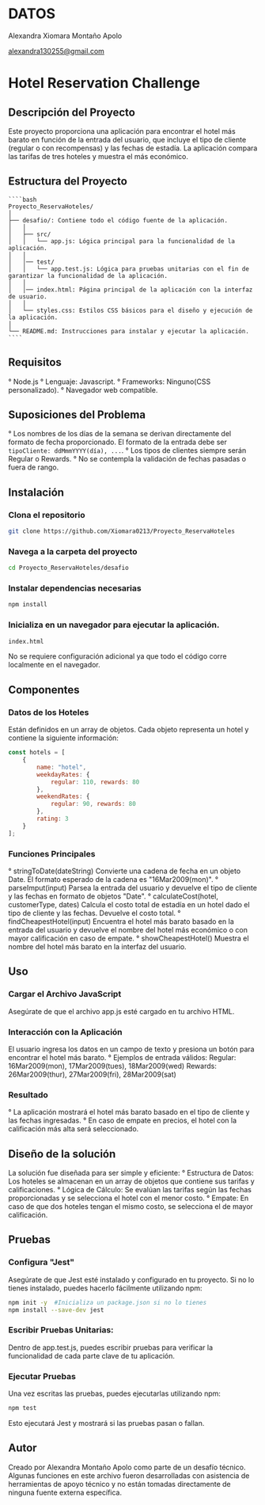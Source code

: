 # DATOS

Alexandra Xiomara Montaño Apolo

alexandra130255@gmail.com

# Hotel Reservation Challenge

## Descripción del Proyecto
Este proyecto proporciona una aplicación para encontrar el hotel más barato en función de la entrada del usuario, que incluye el tipo de cliente (regular o con recompensas) y las fechas de estadía. La aplicación compara las tarifas de tres hoteles y muestra el más económico.

## Estructura del Proyecto
    ````bash
    Proyecto_ReservaHoteles/
    │
    ├── desafio/: Contiene todo el código fuente de la aplicación. 
    │   │
    │   ├── src/
    │   │   └── app.js: Lógica principal para la funcionalidad de la aplicación.
    │   │
    │   │── test/
    │   │   └── app.test.js: Lógica para pruebas unitarias con el fin de garantizar la funcionalidad de la aplicación.
    │   │
    │   │── index.html: Página principal de la aplicación con la interfaz de usuario.
    │   │   
    │   └── styles.css: Estilos CSS básicos para el diseño y ejecución de la aplicación.
    │
    └── README.md: Instrucciones para instalar y ejecutar la aplicación.
    ````

## Requisitos
° Node.js
° Lenguaje: Javascript.
° Frameworks: Ninguno(CSS personalizado).
° Navegador web compatible.

## Suposiciones del Problema
° Los nombres de los días de la semana se derivan directamente del formato de fecha proporcionado. El formato de la entrada debe ser `tipoCliente: ddMmmYYYY(día), ...`.
° Los tipos de clientes siempre serán Regular o Rewards.
° No se contempla la validación de fechas pasadas o fuera de rango.

## Instalación
### Clona el repositorio
````bash
git clone https://github.com/Xiomara0213/Proyecto_ReservaHoteles
````
### Navega a la carpeta del proyecto
````bash
cd Proyecto_ReservaHoteles/desafio
````
### Instalar dependencias necesarias
````bash
npm install
````
### Inicializa en un navegador para ejecutar la aplicación.
````bash 
index.html 
````
No se requiere configuración adicional ya que todo el código corre localmente en el navegador.

## Componentes
### Datos de los Hoteles
Están definidos en un array de objetos. Cada objeto representa un hotel y contiene la siguiente información:
````javascript
const hotels = [
    {
        name: "hotel",
        weekdayRates: { 
            regular: 110, rewards: 80
        },
        weekendRates: { 
            regular: 90, rewards: 80
        },
        rating: 3
    }
];
````
### Funciones Principales
° stringToDate(dateString)
    Convierte una cadena de fecha en un objeto Date. El formato esperado de la cadena es "16Mar2009(mon)".
° parseImput(input)
    Parsea la entrada del usuario y devuelve el tipo de cliente y las fechas en formato de objetos "Date".
° calculateCost(hotel, customerType, dates)
    Calcula el costo total de estadía en un hotel dado el tipo de cliente y las fechas. Devuelve el costo total.
° findCheapestHotel(input)
    Encuentra el hotel más barato basado en la entrada del usuario y devuelve el nombre del hotel más económico o con mayor calificación en caso de empate.
° showCheapestHotel()
    Muestra el nombre del hotel más barato en la interfaz del usuario.
    
## Uso
### Cargar el Archivo JavaScript
Asegúrate de que el archivo app.js esté cargado en tu archivo HTML.
### Interacción con la Aplicación
El usuario ingresa los datos en un campo de texto y presiona un botón para encontrar el hotel más barato. 
° Ejemplos de entrada válidos:
    Regular: 16Mar2009(mon), 17Mar2009(tues), 18Mar2009(wed)
    Rewards: 26Mar2009(thur), 27Mar2009(fri), 28Mar2009(sat)
### Resultado
° La aplicación mostrará el hotel más barato basado en el tipo de cliente y las fechas ingresadas.
° En caso de empate en precios, el hotel con la calificación más alta será seleccionado.

## Diseño de la solución
La solución fue diseñada para ser simple y eficiente:
    ° Estructura de Datos: Los hoteles se almacenan en un array de objetos que contiene sus tarifas y calificaciones.
    ° Lógica de Cálculo: Se evalúan las tarifas según las fechas proporcionadas y se selecciona el hotel con el menor costo.
    ° Empate: En caso de que dos hoteles tengan el mismo costo, se selecciona el de mayor calificación.

## Pruebas
### Configura "Jest"
Asegúrate de que Jest esté instalado y configurado en tu proyecto. Si no lo tienes instalado, puedes hacerlo fácilmente utilizando npm:
````bash
npm init -y  #Inicializa un package.json si no lo tienes
npm install --save-dev jest
````
### Escribir Pruebas Unitarias:
Dentro de app.test.js, puedes escribir pruebas para verificar la funcionalidad de cada parte clave de tu aplicación.
### Ejecutar Pruebas
Una vez escritas las pruebas, puedes ejecutarlas utilizando npm:
````bash
npm test
````        
Esto ejecutará Jest y mostrará si las pruebas pasan o fallan.

## Autor
Creado por Alexandra Montaño Apolo como parte de un desafío técnico. Algunas funciones en este archivo fueron desarrolladas con asistencia de herramientas de apoyo técnico y no están tomadas directamente de ninguna fuente externa específica.
